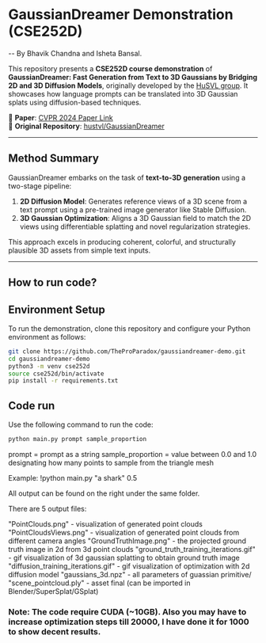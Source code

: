 # GaussianDreamer Demonstration (CSE252D)

-- By Bhavik Chandna and Isheta Bansal.

This repository presents a **CSE252D course demonstration** of **GaussianDreamer: Fast Generation from Text to 3D Gaussians by Bridging 2D and 3D Diffusion Models**, originally developed by the [HuSVL group](https://github.com/hustvl/GaussianDreamer). It showcases how language prompts can be translated into 3D Gaussian splats using diffusion-based techniques.

📌 **Paper**: [CVPR 2024 Paper Link](https://arxiv.org/abs/2312.00768)  
📌 **Original Repository**: [hustvl/GaussianDreamer](https://github.com/hustvl/GaussianDreamer)

---

## Method Summary

GaussianDreamer embarks on the task of **text-to-3D generation** using a two-stage pipeline:

1. **2D Diffusion Model**: Generates reference views of a 3D scene from a text prompt using a pre-trained image generator like Stable Diffusion.
2. **3D Gaussian Optimization**: Aligns a 3D Gaussian field to match the 2D views using differentiable splatting and novel regularization strategies.

This approach excels in producing coherent, colorful, and structurally plausible 3D assets from simple text inputs.

---

## How to run code?
## Environment Setup

To run the demonstration, clone this repository and configure your Python environment as follows:

```bash
git clone https://github.com/TheProParadox/gaussiandreamer-demo.git
cd gaussiandreamer-demo
python3 -m venv cse252d
source cse252d/bin/activate
pip install -r requirements.txt
```

## Code run
Use the following command to run the code: 

```bash
python main.py prompt sample_proportion
```
prompt = prompt as a string 
sample_proportion = value between 0.0 and 1.0 designating how many points to sample from the triangle mesh

Example: !python main.py "a shark" 0.5

All output can be found on the right under the same folder.

There are 5 output files:

"PointClouds.png" - visualization of generated point clouds
"PointCloudsViews.png" - visualization of generated point clouds from different camera angles
"GroundTruthImage.png" - the projected ground truth image in 2d from 3d point clouds
"ground_truth_training_iterations.gif" - gif visualization of 3d gaussian splatting to obtain ground truth image
"diffusion_training_iterations.gif" - gif visualization of optimization with 2d diffusion model
"gaussians_3d.npz" - all parameters of guassian primitive/
"scene_pointcloud.ply" - asset final (can be imported in Blender/SuperSplat/GSplat)

### Note: The code require CUDA (~10GB). Also you may have to increase optimization steps till 20000, I have done it for 1000 to show decent results.
